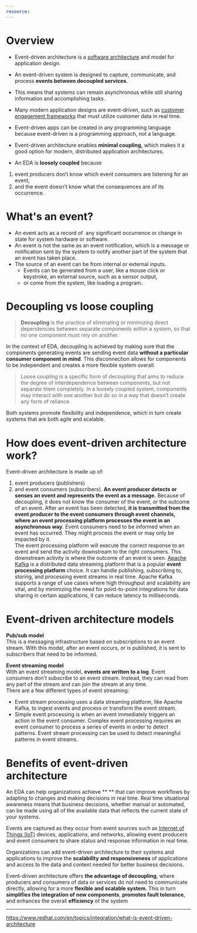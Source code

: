 ```yaml
---
resource:
---
```


# Overview
- Event-driven architecture is a [software architecture](https://www.redhat.com/en/topics/cloud-native-apps/what-is-an-application-architecture) and model for application design.
- An event-driven system is designed to capture, communicate, and process **events between decoupled services**. 
- This means that systems can remain asynchronous while still sharing information and accomplishing tasks. 
- Many modern application designs are event-driven, such as [customer engagement frameworks](https://www.redhat.com/en/solutions/customer-experience) that must utilize customer data in real time. 
- Event-driven apps can be created in any programming language because event-driven is a programming approach, not a language.
- Event-driven architecture enables **minimal coupling,** which makes it a good option for modern, distributed application architectures.

- An EDA is **loosely coupled** because 
1. event producers don’t know which event consumers are listening for an event,
2. and the event doesn’t know what the consequences are of its occurrence.
#  What's an event?
- An event acts as a record of  any significant occurrence or change in state for system hardware or software.
- An event is not the same as an event notification, which is a message or notification sent by the system to notify another part of the system that an event has taken place.
- The source of an event can be from internal or external inputs. 
	- Events can be generated from a user, like a mouse click or keystroke, an external source, such as a sensor output,
	- or come from the system, like loading a program.
# Decoupling vs loose coupling

>**Decoupling** is the practice of eliminating or minimizing direct dependencies between separate components within a system, so that no one component must rely on another.

In the context of EDA, decoupling is achieved by making sure that the components generating events are sending event data **without a particular consumer component in mind**. This disconnection allows for components to be independent and creates a more flexible system overall.  
  
>Loose coupling is a specific form of decoupling that aims to reduce the degree of interdependence between components, but not separate them completely. In a loosely coupled system, components may interact with one another but do so in a way that doesn’t create any form of reliance.  
  
Both systems promote flexibility and independence, which in turn create systems that are both agile and scalable.
# How does event-driven architecture work?
Event-driven architecture is made up of:
1. event producers (publishers) 
2. and event consumers (subscribers). 
**An event producer detects or senses an event and represents the event as a message.**  Because of decoupling, it does not know the consumer of the event, or the outcome of an event.
After an event has been detected, **it is transmitted from the event producer to the event consumers through event channels, where an event processing platform processes the event in an asynchronous way**. Event consumers need to be informed when an event has occurred. They might process the event or may only be impacted by it.  
The event processing platform will execute the correct response to an event and send the activity downstream to the right consumers. This downstream activity is where the outcome of an event is seen.
[Apache Kafka](https://www.redhat.com/en/topics/integration/what-is-apache-kafka) is a distributed data streaming platform that is a popular **event processing platform** choice. It can handle publishing, subscribing to, storing, and processing event streams in real time. Apache Kafka supports a range of use cases where high throughput and scalability are vital, and by minimizing the need for point-to-point integrations for data sharing in certain applications, it can reduce latency to milliseconds.
# Event-driven architecture models
**Pub/sub model**  
This is a messaging infrastructure based on subscriptions to an event stream. With this model, after an event occurs, or is published, it is sent to subscribers that need to be informed.  
  
**Event streaming model**  
With an event streaming model, **events are written to a log**. Event consumers don’t subscribe to an event stream. Instead, they can read from any part of the stream and can join the stream at any time.  
There are a few different types of event streaming:
- Event stream processing uses a data streaming platform, like Apache Kafka, to ingest events and process or transform the event stream. 
- Simple event processing is when an event immediately triggers an action in the event consumer.
Complex event processing requires an event consumer to process a series of events in order to detect patterns. Event stream processing can be used to detect meaningful patterns in event streams.
# Benefits of event-driven architecture
An EDA can help organizations achieve ** ** that can improve workflows by adapting to changes and making decisions in real time. Real time situational awareness means that business decisions, whether manual or automated, can be made using all of the available data that reflects the current state of your systems.  
  
Events are captured as they occur from event sources such as [Internet of Things (IoT)](https://www.redhat.com/en/topics/internet-of-things/what-is-iot) devices, applications, and networks, allowing event producers and event consumers to share status and response information in real time.  
  
Organizations can add event-driven architecture to their systems and applications to improve the **scalability and responsiveness** of applications and access to the data and context needed for better business decisions.  
  
Event-driven architecture offers **the advantage of decoupling**, where producers and consumers of data or services do not need to communicate directly, allowing for a more **flexible and scalable system**. This in turn **simplifies the integration of new components**, **promotes fault tolerance**, and enhances the overall **efficiency** of the system

---
https://www.redhat.com/en/topics/integration/what-is-event-driven-architecture